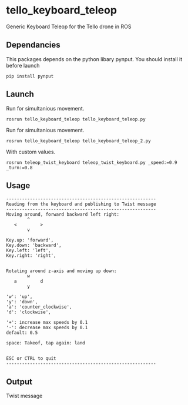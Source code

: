 # tello_keyboard_teleop
Generic Keyboard Teleop for the Tello drone in ROS

## Dependancies
This packages depends on the python libary pynput. You should install it before launch
```
pip install pynput
```

## Launch
Run for simultanious movement.
```
rosrun tello_keyboard_teleop tello_keyboard_teleop.py 
```

Run for simultanious movement.
```
rosrun tello_keyboard_teleop tello_keyboard_teleop_2.py 
```

With custom values.
```
rosrun teleop_twist_keyboard teleop_twist_keyboard.py _speed:=0.9 _turn:=0.8
```


## Usage
```
---------------------------------------------------------
Reading from the keyboard and publishing to Twist message
---------------------------------------------------------
Moving around, forward backward left right:
        ^    
   <         >
        v    

Key.up: 'forward',
Key.down: 'backward',
Key.left: 'left',
Key.right: 'right',


Rotating around z-axis and moving up down:
        w    
   a         d
        y    

'w': 'up',
'y': 'down',
'a': 'counter_clockwise',
'd': 'clockwise',

'+': increase max speeds by 0.1
'-': decrease max speeds by 0.1
default: 0.5

space: Takeof, tap again: land


ESC or CTRL to quit
---------------------------------------------------------

```

## Output 
Twist message


